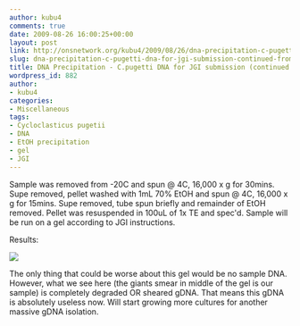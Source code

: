 ```yaml
---
author: kubu4
comments: true
date: 2009-08-26 16:00:25+00:00
layout: post
link: http://onsnetwork.org/kubu4/2009/08/26/dna-precipitation-c-pugetti-dna-for-jgi-submission-continued-from-yesterday/
slug: dna-precipitation-c-pugetti-dna-for-jgi-submission-continued-from-yesterday
title: DNA Precipitation - C.pugetti DNA for JGI submission (continued from yesterday)
wordpress_id: 882
author:
- kubu4
categories:
- Miscellaneous
tags:
- Cycloclasticus pugetii
- DNA
- EtOH precipitation
- gel
- JGI
---
```


Sample was removed from -20C and spun @ 4C, 16,000 x g for 30mins. Supe removed, pellet washed with 1mL 70% EtOH and spun @ 4C, 16,000 x g for 15mins. Supe removed, tube spun briefly and remainder of EtOH removed. Pellet was resuspended in 100uL of 1x TE and spec'd. Sample will be run on a gel according to JGI instructions.

Results:

![](http://eagle.fish.washington.edu/Arabidopsis/20090826.png)

The only thing that could be worse about this gel would be no sample DNA. However, what we see here (the giants smear in middle of the gel is our sample) is completely degraded OR sheared gDNA. That means this gDNA is absolutely useless now. Will start growing more cultures for another massive gDNA isolation.
